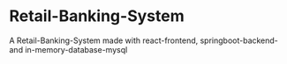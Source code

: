 # Retail-Banking-System
A Retail-Banking-System made with react-frontend, springboot-backend- and in-memory-database-mysql
